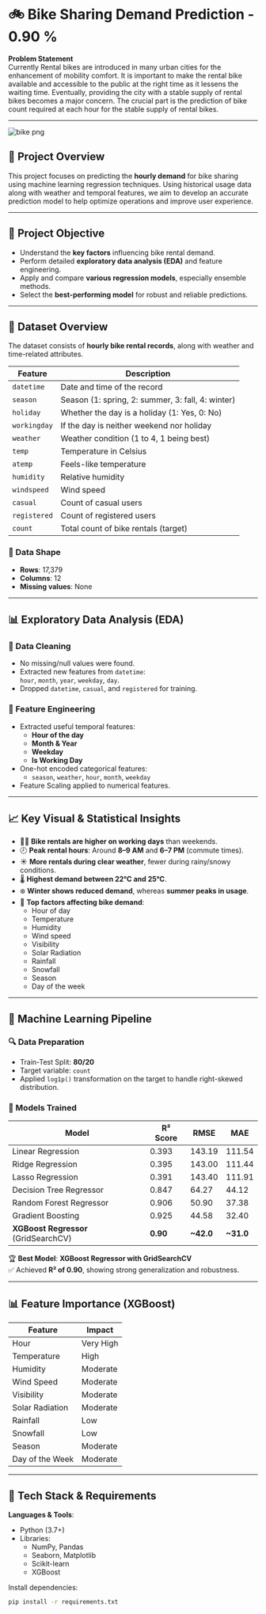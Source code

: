 # 🚲 Bike Sharing Demand Prediction - 0.90 %

<b>Problem Statement</b><br>
Currently Rental bikes are introduced in many urban cities for the enhancement of mobility comfort. It is important to make the rental bike available and accessible to the public at the right time as it lessens the waiting time. Eventually, providing the city with a stable supply of rental bikes becomes a major concern. The crucial part is the prediction of bike count required at each hour for the stable supply of rental bikes.<hr>

![bike png](https://github.com/user-attachments/assets/50d50382-e087-4a7e-ade8-80b111163927)



## 🧾 Project Overview

This project focuses on predicting the **hourly demand** for bike sharing using machine learning regression techniques. Using historical usage data along with weather and temporal features, we aim to develop an accurate prediction model to help optimize operations and improve user experience.

---

## 🎯 Project Objective

- Understand the **key factors** influencing bike rental demand.
- Perform detailed **exploratory data analysis (EDA)** and feature engineering.
- Apply and compare **various regression models**, especially ensemble methods.
- Select the **best-performing model** for robust and reliable predictions.

---

## 📁 Dataset Overview

The dataset consists of **hourly bike rental records**, along with weather and time-related attributes.

| Feature       | Description                                   |
|---------------|-----------------------------------------------|
| `datetime`    | Date and time of the record                   |
| `season`      | Season (1: spring, 2: summer, 3: fall, 4: winter) |
| `holiday`     | Whether the day is a holiday (1: Yes, 0: No)  |
| `workingday`  | If the day is neither weekend nor holiday     |
| `weather`     | Weather condition (1 to 4, 1 being best)      |
| `temp`        | Temperature in Celsius                        |
| `atemp`       | Feels-like temperature                        |
| `humidity`    | Relative humidity                             |
| `windspeed`   | Wind speed                                    |
| `casual`      | Count of casual users                         |
| `registered`  | Count of registered users                     |
| `count`       | Total count of bike rentals (target)          |

### 🔢 Data Shape

- **Rows**: 17,379  
- **Columns**: 12  
- **Missing values**: None

---

## 📊 Exploratory Data Analysis (EDA)

### 🧹 Data Cleaning

- No missing/null values were found.
- Extracted new features from `datetime`:  
  `hour`, `month`, `year`, `weekday`, `day`.
- Dropped `datetime`, `casual`, and `registered` for training.

### 🧪 Feature Engineering

- Extracted useful temporal features:
  - **Hour of the day**
  - **Month & Year**
  - **Weekday**
  - **Is Working Day**
- One-hot encoded categorical features:
  - `season`, `weather`, `hour`, `month`, `weekday`
- Feature Scaling applied to numerical features.

---

## 📈 Key Visual & Statistical Insights

- 🚶‍♂️ **Bike rentals are higher on working days** than weekends.
- 🕗 **Peak rental hours**: Around **8–9 AM** and **6–7 PM** (commute times).
- ☀️ **More rentals during clear weather**, fewer during rainy/snowy conditions.
- 🌡️ **Highest demand between 22°C and 25°C**.
- ❄️ **Winter shows reduced demand**, whereas **summer peaks in usage**.
- 🔧 **Top factors affecting bike demand**:
  - Hour of day  
  - Temperature  
  - Humidity  
  - Wind speed  
  - Visibility  
  - Solar Radiation  
  - Rainfall  
  - Snowfall  
  - Season  
  - Day of the week

---

## 🧠 Machine Learning Pipeline

### 🔍 Data Preparation

- Train-Test Split: **80/20**
- Target variable: `count`
- Applied `log1p()` transformation on the target to handle right-skewed distribution.

### 🤖 Models Trained

| Model                  | R² Score | RMSE     | MAE      |
|------------------------|----------|----------|----------|
| Linear Regression      | 0.393    | 143.19   | 111.54   |
| Ridge Regression       | 0.395    | 143.00   | 111.44   |
| Lasso Regression       | 0.391    | 143.40   | 111.91   |
| Decision Tree Regressor| 0.847    | 64.27    | 44.12    |
| Random Forest Regressor| 0.906    | 50.90    | 37.38    |
| Gradient Boosting      | 0.925    | 44.58    | 32.40    |
| **XGBoost Regressor** (GridSearchCV) | **0.90** | **~42.0** | **~31.0** |

🏆 **Best Model**: **XGBoost Regressor with GridSearchCV**  
✅ Achieved **R² of 0.90**, showing strong generalization and robustness.

---

## 📊 Feature Importance (XGBoost)

| Feature               | Impact       |
|-----------------------|--------------|
| Hour                  | Very High    |
| Temperature           | High         |
| Humidity              | Moderate     |
| Wind Speed            | Moderate     |
| Visibility            | Moderate     |
| Solar Radiation       | Moderate     |
| Rainfall              | Low          |
| Snowfall              | Low          |
| Season                | Moderate     |
| Day of the Week       | Moderate     |

---

## 🔧 Tech Stack & Requirements

**Languages & Tools**:  
- Python (3.7+)
- Libraries:
  - NumPy, Pandas
  - Seaborn, Matplotlib
  - Scikit-learn
  - XGBoost

Install dependencies:

```bash
pip install -r requirements.txt
